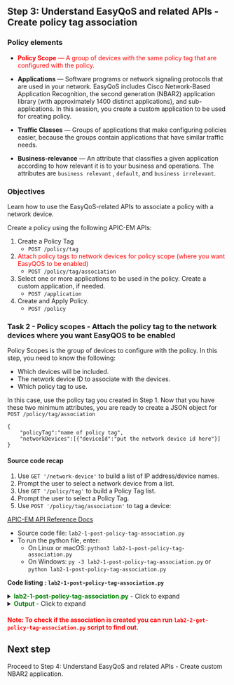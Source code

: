 ## Step 3: Understand EasyQoS and related APIs - Create policy tag association

### Policy elements

* <font color='red'>**Policy Scope** — A group of devices with the same policy tag that are configured with the policy.</font>

* **Applications** — Software programs or network signaling protocols that are used in your network. EasyQoS includes Cisco Network-Based Application Recognition, the second generation (NBAR2) application library (with approximately 1400 distinct applications), and sub-applications. In this session, you create a custom application to be used for creating policy.

* **Traffic Classes** — Groups of applications that make configuring policies easier, because the groups contain applications that have similar traffic needs.

* **Business-relevance** — An attribute that classifies a given application according to how relevant it is to your business and operations. The attributes are `business relevant` , `default`, and `business irrelevant`.


### Objectives

Learn how to use the EasyQoS-related APIs to associate a policy with a network device.

Create a policy using the following APIC-EM APIs:

1. Create a Policy Tag
   * `POST /policy/tag`
2. <font color='red'>Attach policy tags to network devices for policy scope (where you want EasyQOS to be enabled)</font>
   * `POST /policy/tag/association`
3. Select one or more applications to be used in the policy. Create a custom application, if needed.
   * `POST /application`
4. Create and Apply Policy.
   * `POST /policy`


### Task 2 - Policy scopes - Attach the policy tag to the network devices where you want EasyQOS to be enabled

Policy Scopes is the group of devices to configure with the policy. In this step, you need to know the following:
* Which devices will be included.
* The network device ID to associate with the devices.
* Which policy tag to use.

In this case, use the policy tag you created in Step 1. Now that you have these two minimum attributes, you are ready to create a JSON object for `POST /policy/tag/association`

```
{
    "policyTag":"name of policy tag",
    "networkDevices":[{"deviceId":"put the network device id here"}]
}
```


#### Source code recap

1. Use `GET '/network-device'` to build a list of IP address/device names.
2. Prompt the user to select a network device from a list.
3. Use `GET '/policy/tag'` to build a Policy Tag list.
4. Prompt the user to select a Policy Tag.
5. Use `POST '/policy/tag/association'` to tag a device:<br>

[APIC-EM API Reference Docs](https://developer.cisco.com/site/apic-em-rest-api/)

* Source code file: `lab2-1-post-policy-tag-association.py`
* To run the python file, enter:<br>
  * On Linux or macOS: `python3 lab2-1-post-policy-tag-association.py`<br>
  * On Windows: `py -3 lab2-1-post-policy-tag-association.py` or `python lab2-1-post-policy-tag-association.py`<br>

**Code listing : `lab2-1-post-policy-tag-association.py`**

<details>
<summary><font color='green'><b>lab2-1-post-policy-tag-association.py</b></font> - Click to expand</summary>

<pre><code>
"""
Script name: lab2-1-post-policy-tag-association.py
Tag a selected policy tag on selected network device
"""

from apicem import * # APIC-EM IP is assigned in apicem_config.py

def select_device_id(ap):
    """
    This function returns a network device id that the user selected from a list.
    Exit the script if there is no network device.

    Parameters
    ----------
    ap (object): The apic-em object that defined in apicem.py

    Return:
    -------
    str: The network device id
    """

    device=[]
    # Create a list of network devices
    try:
        resp = ap.get(api="network-device")
        status = resp.status_code
        response_json = resp.json() # Get the json-encoded content from response
        device = response_json["response"] # The network-device
    except:
        print ("Something wrong, cannot get network device information")
        sys.exit()

    if status != 200:
        print ("Response status %s,Something wrong !"%status)
        print (resp.text)
        sys.exit()

    if device == []:
        print ("Oops! No device was found ! Discover network device first.")
        sys.exit()

    device_list = []
    # Extracting attributes and add a counter to an iterable
    idx=0
    for item in device:
        idx+=1
        device_list.append([idx,item["hostname"],item["managementIpAddress"],item["type"],item["instanceUuid"]])
    if device_list == []:
        print ("There is no network device to associate with policy tag !")
        sys.exit()
    # Pretty print tabular data, needs 'tabulate' module
    print (tabulate(device_list, headers=['number','hostname','ip','type'],tablefmt="rst"),'\n')

    # Ask user's selection
    # Find out network device with selected ip address or hostname. index 4 is the network device id
    # Stay in the loop until 'id' is assigned or user enter 'exit'
    net_id = ""
    device_id_idx = 4 # Network device ip index in the list
    while True:
        user_input = input('Select a number for the device from the list to add policy tag: ')
        user_input= user_input.lstrip() # Ignore leading space
        if user_input.lower() == 'exit':
            sys.exit()
        if user_input.isdigit(): # Make sure user's input in in range
            if int(user_input) in range(1,len(device_list)+1):
                net_id = device_list[int(user_input)-1][device_id_idx] # The device_id_idx is the position of id
                return net_id
            else:
                print ("Oops! number is out of range. Please try again or enter 'exit'")
        else:
            print ("Oops! input is not a digit. Please try again or enter 'exit'")
    # End of while loop

######## select a policy tag to associate with device ##########

def select_policy_tag(ap):
    """
    This function returns the policy tag that the user selected from a list.
    Exit script if there is no policy tag.

    Parameters
    ----------
    ap (object): The apic-em object defined in apicem.py

    Return:
    -------
    str: policy tag
    """

    try:
        resp = ap.get(api="policy/tag") # get policy tag
        response_json = resp.json()
        tag = response_json["response"] # policy tags
    except:
        print ("Something wrong, cannot get host policy tag")
    if tag ==[] :
        print ("No policy tag was found, create policy tag first !")
        sys.exit()
    i=0
    tag_list = []
    for item in tag:
        i+=1
        tag_list.append([i,item["policyTag"]])
    print (tabulate(tag_list, headers=['#','Policy Tag'],tablefmt="rst"),'\n')
    pTag=""
    # Request user input.
    # Stay in the loop until tag is selected or user selects 'exit'.
    while True:
        tag_num = input('=> Select a number for the tag from the list: ')
        tag_num = tag_num.lstrip() # ignore leading space
        if tag_num.lower() == 'exit':
            sys.exit()
        if tag_num.isdigit(): # make sure digit is entered
            if int(tag_num) in range(1,len(tag)+1): # make sure digit entered is in range
                pTag=tag[int(tag_num)-1]["policyTag"]
                return pTag
            else:
                print ("Oops! number is out of range. Please try again or enter 'exit'")
        else:
            print ("Oops! input is not a digit. Please try again or enter 'exit'")
    # End of while loop

def post_association(ap,tag,n_id):
    """
    This function tags a selected network device with a selected policy tag.

    Parameters
    ----------
    ap (object): The apic-em object that defined in apicem.py
    tag (str): The policy tag
    n_id (str): The network device id

    Return:
    -------
    None
    """

    # JSON for POST /policy/tag/association
    r_json = {
        "policyTag":tag,
        "networkDevices":[{"deviceId":n_id}]
    }
    # POST "/policy/tag/association" API
    try:
        resp = ap.post(api="policy/tag/association",data=r\_json,printOut=True)
    except:
        print ("\nSomething is wrong when running POST /policy/tag/association")

############################## main #######################################

if \_\_name\_\_ == "\_\_main\_\_": # Only run as a script
    myapicem = apicem() # initialize apicem instance, taking all defaults from apicem_config.py
    net_id = select_device_id(myapicem) # getting network device id
    tag = select_policy_tag(myapicem) # getting policy tag
    post_association(myapicem,tag,net_id) # create association

</code></pre>
</details>

<details>
<summary><font color='green'><b>Output</b></font> - Click to expand</summary>

<pre><code>
Executing GET 'https://sandboxapicem.cisco.com/api/v1/network-device'

GET 'network-device' Status:  200

========  =============================  =============  ==============================================
  number  hostname                       ip             type
========  =============================  =============  ==============================================
       1  AHEC-2960C1                    165.10.1.39    Cisco Catalyst 2960C-8PC-L Switch
       2  AP7081.059f.19ca               10.1.14.3      Cisco 3500I Unified Access Point
       3  Branch-Access1                 10.2.1.17      Cisco Catalyst 29xx Stack-able Ethernet Switch
       4  Branch-Router1                 10.2.2.1       Cisco 2911 Integrated Services Router G2
       5  Branch-Router2                 10.2.2.2       Cisco 2911 Integrated Services Router G2
       6  Branch2-Router.yourdomain.com  218.1.100.100  Cisco 2911 Integrated Services Router G2
       7  CAMPUS-Access1                 10.1.12.1      Cisco Catalyst 3850-48U-E Switch
       8  CAMPUS-Core1                   10.1.7.1       Cisco Catalyst 6503 Switch
       9  CAMPUS-Core2                   10.1.10.1      Cisco Catalyst 6503 Switch
      10  CAMPUS-Dist1                   10.255.1.5     Cisco Catalyst 4507R plus E Switch
      11  CAMPUS-Dist2                   10.1.11.1      Cisco Catalyst 4507R plus E Switch
      12  CAMPUS-Router1                 10.1.2.1       Cisco 4451 Series Integrated Services Router
      13  CAMPUS-Router2                 10.1.4.2       Cisco 4451 Series Integrated Services Router
      14  Campus-WLC-5508                10.1.14.2      Cisco 5508 Wireless LAN Controller
========  =============================  =============  ==============================================

Select a number for the device from the list to add policy tag: 3

Executing GET 'https://sandboxapicem.cisco.com/api/v1/policy/tag'

GET 'policy/tag' Status:  200

===  ============
  #  Policy Tag
===  ============
  1  Branch
  2  lab_tag
  3  ed-qos
  4  devnet_tag
===  ============

=> Select a number for the tag from the list: 4

Executing POST 'https://sandboxapicem.cisco.com/api/v1/policy/tag/association'

POST 'policy/tag/association' Status:  202

Response:
 {
    "response": {
        "taskId": "e285345d-b0b6-4cf4-953e-d8ce72276b0f",
        "url": "/api/v1/task/e285345d-b0b6-4cf4-953e-d8ce72276b0f"
    },
    "version": "1.0"
}
</code></pre>
</details>

####  <font color='red'>Note: To check if the association is created you can run `lab2-2-get-policy-tag-association.py` script to find out.</font>

## Next step

Proceed to Step 4: Understand EasyQoS and related APIs - Create custom NBAR2 application.
